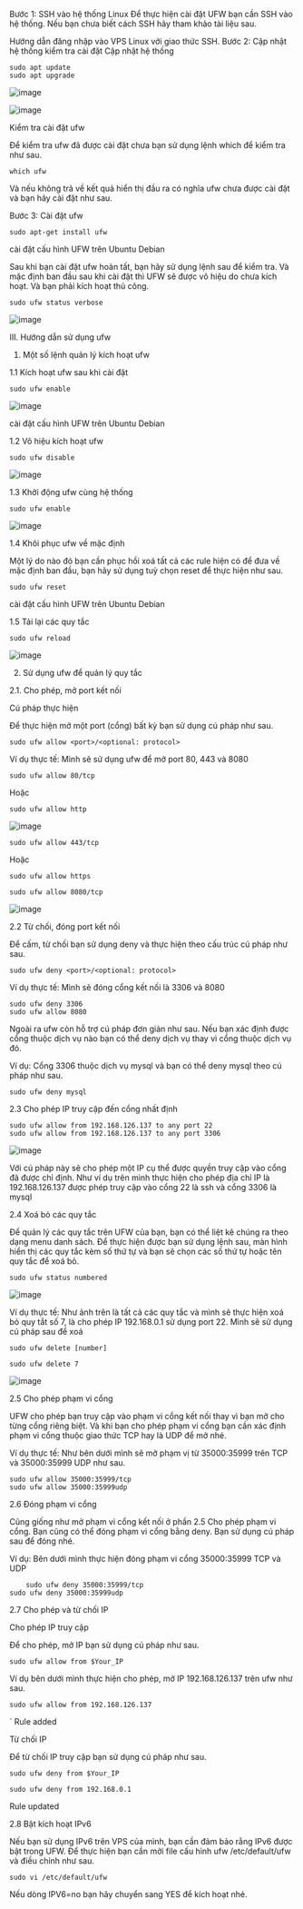Bước 1: SSH vào hệ thống Linux
Để thực hiện cài đặt UFW bạn cần SSH vào hệ thống. Nếu bạn chưa biết cách SSH hãy tham khảo tài liệu sau.

Hướng dẫn đăng nhập vào VPS Linux với giao thức SSH.
Bước 2: Cập nhật hệ thống kiểm tra cài đặt
Cập nhật hệ thống

```
sudo apt update
sudo apt upgrade
```

![image](https://user-images.githubusercontent.com/62273292/167266355-4d5ffe6a-921d-4758-a5b6-c1035245bd04.png)

![image](https://user-images.githubusercontent.com/62273292/167266426-520bc4f8-9940-40dc-af1e-0252e401487c.png)

Kiểm tra cài đặt ufw

Để kiểm tra ufw đã được cài đặt chưa bạn sử dụng lệnh which để kiểm tra như sau.

  
`which ufw`
    
Và nếu không trả về kết quả hiển thị đầu ra có nghĩa ufw chưa được cài đặt và bạn hãy cài đặt như sau.

Bước 3: Cài đặt ufw
  
`sudo apt-get install ufw`
    
cài đặt cấu hình UFW trên Ubuntu Debian

Sau khi bạn cài đặt ufw hoàn tất, bạn hãy sử dụng lệnh sau để kiểm tra. Và mặc định ban đầu sau khi cài đặt thì UFW sẽ được vô hiệu do chưa kích hoạt. Và bạn phải kích hoạt thủ công.

`sudo ufw status verbose`

![image](https://user-images.githubusercontent.com/62273292/167266560-292e399b-6073-44a8-8ed6-48e8e347d00a.png)


III. Hướng dẫn sử dụng ufw

1. Một số lệnh quản lý kích hoạt ufw

1.1 Kích hoạt ufw sau khi cài đặt
  
`sudo ufw enable`

![image](https://user-images.githubusercontent.com/62273292/167266958-092364e6-aee2-4701-851f-7a77a8602d9a.png)

    
cài đặt cấu hình UFW trên Ubuntu Debian

1.2 Vô hiệu kích hoạt ufw
  
`sudo ufw disable`

![image](https://user-images.githubusercontent.com/62273292/167267059-c662d8f8-70f2-4323-8e36-65625bceac18.png)
    
1.3 Khởi động ufw cùng hệ thống
  

`sudo ufw enable`

![image](https://user-images.githubusercontent.com/62273292/167267099-3616717c-12cd-4103-a5b0-da3ca723492c.png)

    
1.4 Khôi phục ufw về mặc định

Một lý do nào đó bạn cần phục hồi xoá tất cả các rule hiện có để đưa về mặc định ban đầu, bạn hãy sử dụng tuỳ chọn reset để thực hiện như sau.

  
`sudo ufw reset`
    
cài đặt cấu hình UFW trên Ubuntu Debian

1.5 Tải lại các quy tắc
  
`sudo ufw reload`

![image](https://user-images.githubusercontent.com/62273292/167267514-0d482033-dcaa-486e-832b-51efd42bc18f.png)
    
2. Sử dụng ufw để quản lý quy tắc


2.1. Cho phép, mở port kết nối

Cú pháp thực hiện

Để thực hiện mở một port (cổng) bất kỳ bạn sử dụng cú pháp như sau.

`sudo ufw allow <port>/<optional: protocol> `

Ví dụ thực tế: Mình sẽ sử dụng ufw để mở port 80, 443 và 8080

  

`sudo ufw allow 80/tcp`
  
Hoặc
  
`sudo ufw allow http`

![image](https://user-images.githubusercontent.com/62273292/167267561-3fccf747-8cf8-4505-91ab-d4780ff40e8a.png)


`sudo ufw allow 443/tcp`
  
Hoặc
  
`sudo ufw allow https`

`sudo ufw allow 8080/tcp`
    
![image](https://user-images.githubusercontent.com/62273292/167267592-b2d0f968-8ae7-4008-8fb0-52860f9a2efe.png)

2.2 Từ chối, đóng port kết nối
  
Để cấm, từ chối bạn sử dụng deny và thực hiện theo cấu trúc cú pháp như sau.

`sudo ufw deny <port>/<optional: protocol> `
  
Ví dụ thực tế: Mình sẽ đóng cổng kết nối là 3306 và 8080

```  
sudo ufw deny 3306
sudo ufw allow 8080
```    

Ngoài ra ufw còn hỗ trợ cú pháp đơn giản như sau. Nếu bạn xác định được cổng thuộc dịch vụ nào bạn có thể deny dịch vụ thay vì cổng thuộc dịch vụ đó.

Ví dụ: Cổng 3306 thuộc dịch vụ mysql và bạn có thể deny mysql theo cú pháp như sau.

  
`sudo ufw deny mysql`
    

2.3 Cho phép IP truy cập đến cổng nhất định
  
```
sudo ufw allow from 192.168.126.137 to any port 22
sudo ufw allow from 192.168.126.137 to any port 3306
```
  
  ![image](https://user-images.githubusercontent.com/62273292/167267692-8c2ede47-235f-47e3-8415-b6fbff4273a7.png)

    
Với cú pháp này sẽ cho phép một IP cụ thể được quyền truy cập vào cổng đã được chỉ định. Như ví dụ trên mình thực hiện cho phép địa chỉ IP là 192.168.126.137 được phép truy cập vào cổng 22 là ssh và cổng 3306 là mysql


2.4 Xoá bỏ các quy tắc
  
Để quản lý các quy tắc trên UFW của bạn, bạn có thể liệt kê chúng ra theo dạng menu danh sách. Để thực hiện được bạn sử dụng lệnh sau, màn hình hiển thị các quy tắc kèm số thứ tự và bạn sẽ chọn các số thứ tự hoặc tên quy tắc để xoá bỏ.

  
`sudo ufw status numbered`
  
![image](https://user-images.githubusercontent.com/62273292/167267781-5563684c-1bd2-409c-b457-d9ef313c1ed8.png)

Ví dụ thực tế: Như ảnh trên là tất cả các quy tắc và mình sẽ thực hiện xoá bỏ quy tắt số 7, là cho phép IP 192.168.0.1 sử dụng port 22. Mình sẽ sử dụng cú pháp sau để xoá

`sudo ufw delete [number]`
  
`sudo ufw delete 7`
  
![image](https://user-images.githubusercontent.com/62273292/167267814-5160b2ca-9190-463c-b33f-8bdfb2565878.png)

2.5 Cho phép phạm vi cổng

UFW cho phép bạn truy cập vào phạm vi cổng kết nối thay vì bạn mở cho từng cổng riêng biệt. Và khi bạn cho phép phạm vi cổng bạn cần xác định phạm vi cổng thuộc giao thức TCP hay là UDP để mở nhé.

Ví dụ thực tế: Như bên dưới mình sẽ mở phạm vị từ 35000:35999 trên TCP và 35000:35999 UDP như sau.

  
```
sudo ufw allow 35000:35999/tcp
sudo ufw allow 35000:35999udp
```  

2.6 Đóng phạm vi cổng

  Cũng giống như mở phạm vi cổng kết nối ở phần 2.5 Cho phép phạm vi cổng. Bạn cũng có thể đóng phạm vi cổng bằng deny. Bạn sử dụng cú pháp sau để đóng nhé.

Ví dụ: Bên dưới mình thực hiện đóng phạm vi cổng 35000:35999 TCP và UDP

  
```
    sudo ufw deny 35000:35999/tcp
sudo ufw deny 35000:35999udp
 ```

2.7 Cho phép và từ chối IP

  Cho phép IP truy cập
  
Để cho phép, mở IP bạn sử dụng cú pháp như sau.

`sudo ufw allow from $Your_IP`
  
Ví dụ bên dưới mình thực hiện cho phép, mở IP 192.168.126.137 trên ufw như sau.


`sudo ufw allow from 192.168.126.137`

`
Rule added
    
Từ chối IP
  
Để từ chối IP truy cập bạn sử dụng cú pháp như sau.

`sudo ufw deny from $Your_IP`
  

`sudo ufw deny from 192.168.0.1`

Rule updated
    
2.8 Bật kích hoạt IPv6
  
Nếu bạn sử dụng IPv6 trên VPS của mình, bạn cần đảm bảo rằng IPv6 được bật trong UFW. Để thực hiện bạn cần mởi file cấu hình ufw /etc/default/ufw và điều chỉnh như sau.

 
`sudo vi /etc/default/ufw`
    
Nếu dòng IPV6=no bạn hãy chuyển sang YES để kích hoạt nhé.

